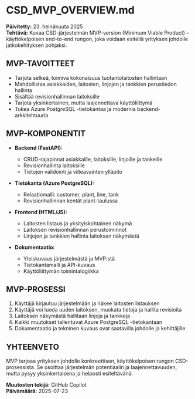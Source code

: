 # CSD_MVP_OVERVIEW.md

**Päivitetty:** 23. heinäkuuta 2025  
**Tehtävä:** Kuvaa CSD-järjestelmän MVP-version (Minimum Viable Product) – käyttökelpoisen end-to-end rungon, joka voidaan esitellä yrityksen johdolle jatkokehityksen pohjaksi.

## MVP-TAVOITTEET

- Tarjota selkeä, toimiva kokonaisuus tuotantolaitosten hallintaan
- Mahdollistaa asiakkaiden, laitosten, linjojen ja tankkien perustiedon hallinta
- Sisältää revisionhallinnan laitoksille
- Tarjota yksinkertainen, mutta laajennettava käyttöliittymä
- Tukea Azure PostgreSQL -tietokantaa ja modernia backend-arkkitehtuuria

## MVP-KOMPONENTIT

- **Backend (FastAPI):**
  - CRUD-rajapinnat asiakkaille, laitoksille, linjoille ja tankeille
  - Revisionhallinta laitoksille
  - Tietojen validointi ja viiteavainten ylläpito

- **Tietokanta (Azure PostgreSQL):**
  - Relaatiomalli: customer, plant, line, tank
  - Revisionhallinnan kentät plant-taulussa

- **Frontend (HTML/JS):**
  - Laitosten listaus ja yksityiskohtainen näkymä
  - Laitoksen revisionhallinnan perustoiminnot
  - Linjojen ja tankkien hallinta laitoksen näkymästä

- **Dokumentaatio:**
  - Yleiskuvaus järjestelmästä ja MVP:stä
  - Tietokantamalli ja API-kuvaus
  - Käyttöliittymän toimintalogiikka

## MVP-PROSESSI

1. Käyttäjä kirjautuu järjestelmään ja näkee laitosten listauksen
2. Käyttäjä voi luoda uuden laitoksen, muokata tietoja ja hallita revisioita
3. Laitoksen näkymästä hallitaan linjoja ja tankkeja
4. Kaikki muutokset tallentuvat Azure PostgreSQL -tietokantaan
5. Dokumentaatio ja tekninen kuvaus ovat saatavilla johdolle ja kehittäjille

## YHTEENVETO

MVP tarjoaa yrityksen johdolle konkreettisen, käyttökelpoisen rungon CSD-prosessista. Se osoittaa järjestelmän potentiaalin ja laajennettavuuden, mutta pysyy yksinkertaisena ja helposti esiteltävänä.

**Muutosten tekijä:** GitHub Copilot  
**Päivämäärä:** 2025-07-23
